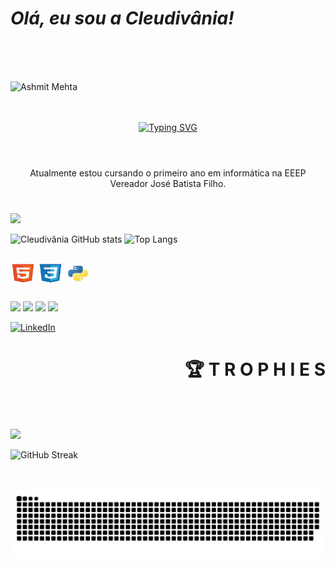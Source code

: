 

## <div align="center" width="50">


<h1><em>Olá, eu sou a Cleudivânia! </em><img src="https://slackmojis.com/emojis/8809-wave_hello/download" alt="" width=33 /></h1>
<br><br><br>



![Ashmit Mehta](https://wallpapers.com/images/hd/4k-tech-8ud1fgpt22qs67c7.jpg)
<br><br><br>


<div align="center">
  <a href="https://git.io/typing-svg">
    <img src="https://readme-typing-svg.demolab.com?font=Fira+Code&weight=500&size=22&pause=1000&color=A020F0&center=true&vCenter=true&random=false&width=524&lines=%E2%8A%B9+Bem+vindo+ao+meu+perfil!+%CB%99%E1%B5%95%CB%99+%E2%8A%B9+" alt="Typing SVG">
  </a>
</div>

<img align="center" alt="" src="./src/header-gif.gif">


#

<p align="center">Atualmente estou cursando o primeiro ano em informática na EEEP Vereador José Batista Filho.
  
#

![](https://visitcount.itsvg.in/api?id=ash-codes18&icon=1&color=10)


![Cleudivânia GitHub stats](https://github-readme-stats.vercel.app/api?username=Cleudivania23&show_icons=true&theme=dark)
![Top Langs](https://github-readme-stats.vercel.app/api/top-langs/?username=Cleudivania23_progress=true&theme=dark)


<div style="display: inline_block"><br>
  <img align="center" alt="Rafa-HTML" height="30" width="40" src="https://raw.githubusercontent.com/devicons/devicon/master/icons/html5/html5-original.svg">
  <img align="center" alt="Rafa-CSS" height="30" width="40" src="https://raw.githubusercontent.com/devicons/devicon/master/icons/css3/css3-original.svg">
  <img align="center" alt="Rafa-Python" height="30" width="40" src="https://raw.githubusercontent.com/devicons/devicon/master/icons/python/python-original.svg">

</div>
  
  ##
<div> 
  <a href="https://www.youtube.com/channel/UC_-uuuZbY0AAt9CViNzvc-Q" target="_blank"><img src="https://img.shields.io/badge/YouTube-FF0000?style=for-the-badge&logo=youtube&logoColor=white" target="_blank"></a>
  <a href="https://instagram.com/cleudivania_r" target="_blank"><img src="https://img.shields.io/badge/-Instagram-%23E4405F?style=for-the-badge&logo=instagram&logoColor=white" target="_blank"></a>
 <a href="https://discord.gg/wagxzStdcR" target="_blank"><img src="https://img.shields.io/badge/Discord-7289DA?style=for-the-badge&logo=discord&logoColor=white" target="_blank"></a> 
  <a href = "mailto:cleudivaniarodrigues832@gmail.com"><img src="https://img.shields.io/badge/-Gmail-%23333?style=for-the-badge&logo=gmail&logoColor=white" target="_blank"></a>

[![LinkedIn](https://img.shields.io/badge/-LinkedIn-000?style=for-the-badge&logo=linkedin&logoColor=FF00F6&color:FFF)](https://www.linkedin.com/in/mari4souza/)


  <p><h1 align="right"> <strong>🏆 T R O P H I E S</strong></h1>
<br><br>

![](https://github-profile-trophy.vercel.app/?username=andr3kaua&theme=dracula&no-frame=true&no-bg=false&margin-w=4)



![GitHub Streak](https://streak-stats.demolab.com/?user=andr3kaua&theme=monokai-metallian&hide_border=true&show_icons=true)
</div>
<br>
<br>


<picture align="center">
  <source media="(prefers-color-scheme: dark)" srcset="https://raw.githubusercontent.com/mari4souza/mari4souza/output/github-contribution-grid-snake-dark.svg">
  <source media="(prefers-color-scheme: light)" srcset="https://raw.githubusercontent.com/mari4souza/mari4souza/output/github-contribution-grid-snake-dark.svg">
  <img align="center" alt="github contribution grid snake animation" src="https://raw.githubusercontent.com/mari4souza/mari4souza/output/github-contribution-grid-snake.svg">
</picture>


